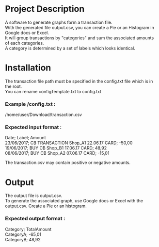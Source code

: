 # Project Description
A software to generate graphs form a transaction file.  
With the generated file output.csv, you can create a Pie or an Histogram in Google docs or Excel.  
It will group transactions by "categories" and sum the associated amounts of each categories.  
A category is determined by a set of labels which looks identical.

# Installation
The transaction file path must be specified in the config.txt file which is in the root.  
You can rename configTemplate.txt to config.txt

### Example /config.txt :
/home/user/Download/transaction.csv

### Expected input format :
Date; Label; Amount  
23/06/2017; CB TRANSACTION Shop_A1  22.06.17 CARD; -50,00  
19/06/2017; BUY CB Shop_B1       17.06.17 CARD; 48,92  
08/06/2017; BUY CB Shop_A2 07.06.17 CARD; -15,01

The transaction.csv may contain positive or negative amounts.

# Output
The output file is output.csv.  
To generate the associated graph, use Google docs or Excel with the output.csv.
Create a Pie or an histogram.

### Expected output format :
Category; TotalAmount  
CategoryA; -65,01  
CategoryB; 48,92
